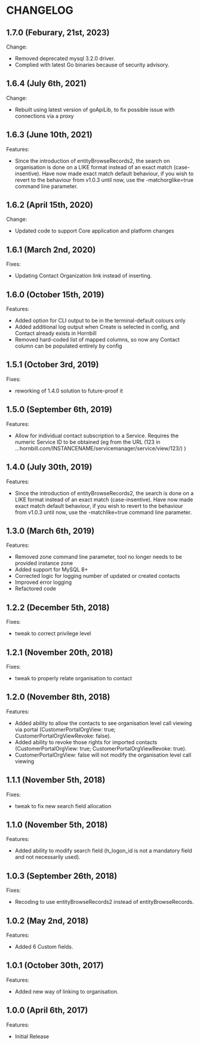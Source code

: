 # CHANGELOG

## 1.7.0 (Feburary, 21st, 2023)

Change:

- Removed deprecated mysql 3.2.0 driver.
- Complied with latest Go binaries because of security advisory.

## 1.6.4 (July 6th, 2021)

Change:

- Rebuilt using latest version of goApiLib, to fix possible issue with connections via a proxy

## 1.6.3 (June 10th, 2021)

Features:

- Since the introduction of entityBrowseRecords2, the search on organisation is done on a LIKE format instead of an exact match (case-insentive). Have now made exact match default behaviour, if you wish to revert to the behaviour from v1.0.3 until now, use the -matchorglike=true command line parameter.

## 1.6.2 (April 15th, 2020)

Change:

- Updated code to support Core application and platform changes

## 1.6.1 (March 2nd, 2020)

Fixes:

- Updating Contact Organization link instead of inserting.

## 1.6.0 (October 15th, 2019)

Features:

- Added option for CLI output to be in the terminal-default colours only
- Added additional log output when Create is selected in config, and Contact already exists in Hornbill
- Removed hard-coded list of mapped columns, so now any Contact column can be populated entirely by config

## 1.5.1 (October 3rd, 2019)

Fixes:

- reworking of 1.4.0 solution to future-proof it

## 1.5.0 (September 6th, 2019)

Features:

- Allow for individual contact subscription to a Service. Requires the numeric Service ID to be obtained (eg from the URL (123 in ...hornbill.com/INSTANCENAME/servicemanager/service/view/123/) )

## 1.4.0 (July 30th, 2019)

Features:

- Since the introduction of entityBrowseRecords2, the search is done on a LIKE format instead of an exact match (case-insentive). Have now made exact match default behaviour, if you wish to revert to the behaviour from v1.0.3 until now, use the -matchlike=true command line parameter.

## 1.3.0 (March 6th, 2019)

Features:

- Removed zone command line parameter, tool no longer needs to be provided instance zone
- Added support for MySQL 8+
- Corrected logic for logging number of updated or created contacts
- Improved error logging
- Refactored code

## 1.2.2 (December 5th, 2018)

Fixes:

  - tweak to correct privilege level

## 1.2.1 (November 20th, 2018)

Fixes:

  - tweak to properly relate organisation to contact

## 1.2.0 (November 8th, 2018)

Features:

  - Added ability to allow the contacts to see organisation level call viewing via portal (CustomerPortalOrgView: true; CustomerPortalOrgViewRevoke: false).
  - Added ability to revoke those rights for imported contacts  (CustomerPortalOrgView: true; CustomerPortalOrgViewRevoke: true).
  - CustomerPortalOrgView: false will not modify the organisation level call viewing

## 1.1.1 (November 5th, 2018)

Fixes:

  - tweak to fix new search field allocation

## 1.1.0 (November 5th, 2018)

Features:

  - Added ability to modify search field (h_logon_id is not a mandatory field and not necessarily used).

## 1.0.3 (September 26th, 2018)

Fixes:

  - Recoding to use entityBrowseRecords2 instead of entityBrowseRecords.

## 1.0.2 (May 2nd, 2018)

Features:

  - Added 6 Custom fields.

## 1.0.1 (October 30th, 2017)

Features:

  - Added new way of linking to organisation.

## 1.0.0 (April 6th, 2017)

Features:

  - Initial Release
